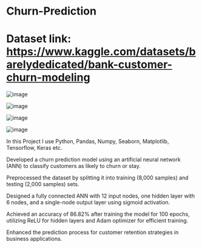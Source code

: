 # Churn-Prediction
# Dataset link: https://www.kaggle.com/datasets/barelydedicated/bank-customer-churn-modeling


![image](https://github.com/user-attachments/assets/f47f4605-deb3-4d8b-8666-2e66dd8b960d)

![image](https://github.com/user-attachments/assets/6a8dd073-43f9-4aad-a9a3-fa3a6c01224a)

![image](https://github.com/user-attachments/assets/e4427c79-9876-4d27-9ec8-81f53a1959cc)

![image](https://github.com/user-attachments/assets/889f5590-fa2b-4693-b7ba-af0bb161ddd1)

In this Project I use Python, Pandas, Numpy, Seaborn, Matplotlib, Tensorflow, Keras etc.

Developed a churn prediction model using an artificial neural network (ANN) to classify customers as likely to churn or stay.

Preprocessed the dataset by splitting it into training (8,000 samples) and testing (2,000 samples) sets.

Designed a fully connected ANN with 12 input nodes, one hidden layer with 6 nodes, and a single-node output layer using sigmoid activation.

Achieved an accuracy of 86.82% after training the model for 100 epochs, utilizing ReLU for hidden layers and Adam optimizer for efficient training.

Enhanced the prediction process for customer retention strategies in business applications.
